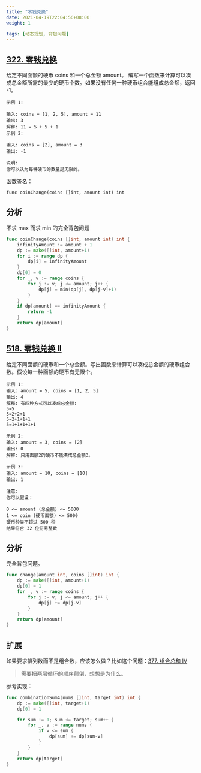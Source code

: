 ```yaml
---
title: "零钱兑换"
date: 2021-04-19T22:04:56+08:00
weight: 1

tags: [动态规划, 背包问题]
---
```


## [322. 零钱兑换](https://leetcode-cn.com/problems/coin-change)

给定不同面额的硬币 coins 和一个总金额 amount。
编写一个函数来计算可以凑成总金额所需的最少的硬币个数。如果没有任何一种硬币组合能组成总金额，返回 -1。

```
示例 1:

输入: coins = [1, 2, 5], amount = 11
输出: 3
解释: 11 = 5 + 5 + 1
示例 2:

输入: coins = [2], amount = 3
输出: -1

说明:
你可以认为每种硬币的数量是无限的。
```

函数签名：

```
func coinChange(coins []int, amount int) int
```

## 分析

不求 max 而求 min 的完全背包问题

```go
func coinChange(coins []int, amount int) int {
	infinityAmount := amount + 1
	dp := make([]int, amount+1)
	for i := range dp {
		dp[i] = infinityAmount
	}
	dp[0] = 0
	for _, v := range coins {
		for j := v; j <= amount; j++ {
			dp[j] = min(dp[j], dp[j-v]+1)
		}
	}
	if dp[amount] == infinityAmount {
		return -1
	}
	return dp[amount]
}
```

## [518. 零钱兑换 II](https://leetcode-cn.com/problems/coin-change-2)

给定不同面额的硬币和一个总金额。写出函数来计算可以凑成总金额的硬币组合数。假设每一种面额的硬币有无限个。

```
示例 1:
输入: amount = 5, coins = [1, 2, 5]
输出: 4
解释: 有四种方式可以凑成总金额:
5=5
5=2+2+1
5=2+1+1+1
5=1+1+1+1+1

示例 2:
输入: amount = 3, coins = [2]
输出: 0
解释: 只用面额2的硬币不能凑成总金额3。

示例 3:
输入: amount = 10, coins = [10]
输出: 1

注意:
你可以假设：

0 <= amount (总金额) <= 5000
1 <= coin (硬币面额) <= 5000
硬币种类不超过 500 种
结果符合 32 位符号整数
```

## 分析

完全背包问题。

```go
func change(amount int, coins []int) int {
	dp := make([]int, amount+1)
	dp[0] = 1
	for _, v := range coins {
		for j := v; j <= amount; j++ {
			dp[j] += dp[j-v]
		}
	}
	return dp[amount]
}
```

## 扩展

如果要求排列数而不是组合数，应该怎么做？比如这个问题：[377. 组合总和 Ⅳ](https://leetcode-cn.com/problems/combination-sum-iv/)

> 需要把两层循环的顺序颠倒，想想是为什么。

参考实现：

```go
func combinationSum4(nums []int, target int) int {
	dp := make([]int, target+1)
	dp[0] = 1

	for sum := 1; sum <= target; sum++ {
		for _, v := range nums {
			if v <= sum {
				dp[sum] += dp[sum-v]
			}
		}
	}
	return dp[target]
}
```

